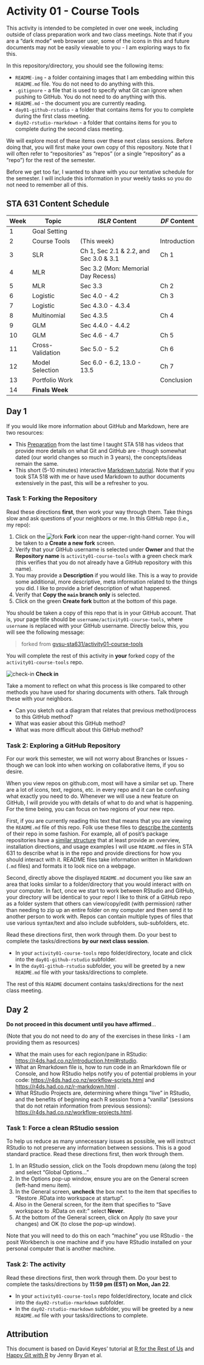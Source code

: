 Activity 01 - Course Tools
================

This activity is intended to be completed in over one week, including
outside of class preparation work and two class meetings. Note that if
you are a “dark mode” web browser user, some of the icons in this and
future documents may not be easily viewable to you - I am exploring ways
to fix this.

In this repository/directory, you should see the following items:

- `README-img` - a folder containing images that I am embedding within
  this `README.md` file. You do not need to do anything with this.
- `.gitignore` - a file that is used to specify what Git can ignore when
  pushing to GitHub. You do not need to do anything with this.
- `README.md` - the document you are currently reading.
- `day01-github-rstudio` - a folder that contains items for you to
  complete during the first class meeting.
- `day02-rstudio-rmarkdown` - a folder that contains items for you to
  complete during the second class meeting.

We will explore most of these items over these next class sessions.
Before doing that, you will first make your own copy of this repository.
Note that I will often refer to “repositories” as “repos” (or a single
“repository” as a “repo”) for the rest of the semester.

Before we get too far, I wanted to share with you our tentative schedule
for the semester. I will include this information in your weekly tasks
so you do not need to remember all of this.

## STA 631 Content Schedule

| Week | Topic            | *ISLR* Content                         | *DF* Content |
|------|------------------|----------------------------------------|--------------|
| 1    | Goal Setting     |                                        |              |
| 2    | Course Tools     | (This week)                            | Introduction |
| 3    | SLR              | Ch 1, Sec 2.1 & 2.2, and Sec 3.0 & 3.1 | Ch 1         |
| 4    | MLR              | Sec 3.2 (Mon: Memorial Day Recess)     |              |
| 5    | MLR              | Sec 3.3                                | Ch 2         |
| 6    | Logistic         | Sec 4.0 - 4.2                          | Ch 3         |
| 7    | Logistic         | Sec 4.3.0 - 4.3.4                      |              |
| 8    | Multinomial      | Sec 4.3.5                              | Ch 4         |
| 9    | GLM              | Sec 4.4.0 - 4.4.2                      |              |
| 10   | GLM              | Sec 4.6 - 4.7                          | Ch 5         |
| 11   | Cross-Validation | Sec 5.0 - 5.2                          | Ch 6         |
| 12   | Model Selection  | Sec 6.0 - 6.2, 13.0 - 13.5             | Ch 7         |
| 13   | Portfolio Work   |                                        | Conclusion   |
| 14   | **Finals Week**  |                                        |              |

## Day 1

If you would like more information about GitHub and Markdown, here are
two resources:

- This [Preparation](https://github.com/gvsu-sta518/preparation01) from
  the last time I taught STA 518 has videos that provide more details on
  what Git and GitHub are - though somewhat dated (our world changes so
  much in 3 years), the concepts/ideas remain the same.
- This short (5-10 minutes) interactive [Markdown
  tutorial](https://commonmark.org/help/tutorial/). Note that if you
  took STA 518 with me or have used Markdown to author documents
  extensively in the past, this will be a refresher to you.

### Task 1: Forking the Repository

Read these directions **first**, then work your way through them. Take
things slow and ask questions of your neighbors or me. In this GitHub
repo (i.e., my repo):

1.  Click on the ![fork](README-img/fork-icon.png) **Fork** icon near
    the upper-right-hand corner. You will be taken to a **Create a new
    fork** screen.
2.  Verify that your GitHub username is selected under **Owner** and
    that the **Repository name** is `activity01-course-tools` with a
    green check mark (this verifies that you do not already have a
    GitHub repository with this name).
3.  You may provide a **Description** if you would like. This is a way
    to provide some additional, more descriptive, meta information
    related to the things you did. I like to provide a brief description
    of what happened.
4.  Verify that **Copy the `main` branch only** is selected.
5.  Click on the green **Create fork** button at the bottom of this
    page.

You should be taken a copy of this repo that is in your GitHub account.
That is, your page title should be `username/activity01-course-tools`,
where `username` is replaced with your GitHub username. Directly below
this, you will see the following message:

> forked from
> [gvsu-sta631/activity01-course-tools](https://github.com/gvsu-sta631/activity01-course-tools)

You will complete the rest of this activity in **your** forked copy of
the `activity01-course-tools` repo.

![check-in](README-img/noun-magnifying-glass.png) **Check in**

Take a moment to reflect on what this process is like compared to other
methods you have used for sharing documents with others. Talk through
these with your neighbors.

- Can you sketch out a diagram that relates that previous method/process
  to this GitHub method?
- What was easier about this GitHub method?
- What was more difficult about this GitHub method?

### Task 2: Exploring a GitHub Repository

For our work this semester, we will not worry about Branches or Issues -
though we can look into when working on collaborative items, if you so
desire.

When you view repos on github.com, most will have a similar set up.
There are a lot of icons, text, regions, etc. in every repo and it can
be confusing what exactly you need to do. Whenever we will use a new
feature on GitHub, I will provide you with details of what to do and
what is happening. For the time being, you can focus on two regions of
your new repo.

First, if you are currently reading this text that means that you are
viewing the `README.md` file of this repo. Folk use these files to
[describe the
contents](https://www.freecodecamp.org/news/how-to-write-a-good-readme-file/)
of their repo in some fashion. For example, all of posit’s package
repositories have a [similar
structure](https://github.com/tidyverse/ggplot2) that at least provide
an overview, installation directions, and usage examples I will use
`README.md` files in STA 631 to describe what is in the repo and provide
directions for how you should interact with it. README files take
information written in Markdown (`.md` files) and formats it to look
nice on a webpage.

Second, directly above the displayed `README.md` document you like saw
an area that looks similar to a folder/directory that you would interact
with on your computer. In fact, once we start to work between RStudio
and GitHub, your directory will be identical to your repo! I like to
think of a GitHub repo as a folder system that others can view/copy/edit
(with permission) rather than needing to zip up an entire folder on my
computer and then send it to another person to work with. Repos can
contain multiple types of files that use various syntax/text and also
include subfolders, sub-subfolders, etc.

Read these directions first, then work through them. Do your best to
complete the tasks/directions **by our next class session**.

- In your `activity01-course-tools` repo folder/directory, locate and
  click into the `day01-github-rstudio` subfolder.
- In the `day01-github-rstudio` subfolder, you will be greeted by a new
  `README.md` file with your tasks/directions to complete.

The rest of this `README` document contains tasks/directions for the
next class meeting.

## Day 2

**Do not proceed in this document until you have affirmed**…

(Note that you do not need to do any of the exercises in these links - I
am providing them as resources)

- What the main uses for each region/pane in RStudio:
  <https://r4ds.had.co.nz/introduction.html#rstudio>.
- What an Rmarkdown file is, how to run code in an Rmarkdown file or
  Console, and how RStudio helps notify you of potential problems in
  your code: <https://r4ds.had.co.nz/workflow-scripts.html> and
  <https://r4ds.had.co.nz/r-markdown.html> .
- What RStudio Projects are, determining where things “live” in RStudio,
  and the benefits of beginning each R session from a “vanilla”
  (sessions that do not retain information from previous sessions):
  <https://r4ds.had.co.nz/workflow-projects.html>.

### Task 1: Force a clean RStudio session

To help us reduce as many unnecessary issues as possible, we will
instruct RStudio to not preserve any information between sessions. This
is a good standard practice. Read these directions first, then work
through them.

1.  In an RStudio session, click on the Tools dropdown menu (along the
    top) and select “Global Options…”
2.  In the Options pop-up window, ensure you are on the General screen
    (left-hand menu item).
3.  In the General screen, **uncheck** the box next to the item that
    specifies to “Restore .RData into workspace at startup”.
4.  Also in the General screen, for the item that specifies to “Save
    workspace to .RData on exit:” select **Never**.
5.  At the bottom of the General screen, click on Apply (to save your
    changes) and OK (to close the pop-up window).

Note that you will need to do this on each “machine” you use RStudio -
the posit Workbench is one machine and if you have RStudio installed on
your personal computer that is another machine.

### Task 2: The activity

Read these directions first, then work through them. Do your best to
complete the tasks/directions by **11:59 pm (EST) on Mon, Jan 22**.

- In your `activity01-course-tools` repo folder/directory, locate and
  click into the `day02-rstudio-rmarkdown` subfolder.
- In the `day02-rstudio-rmarkdown` subfolder, you will be greeted by a
  new `README.md` file with your tasks/directions to complete.

## Attribution

This document is based on David Keyes’ tutorial at [R for the Rest of
Us](https://rfortherestofus.com/2021/02/how-to-use-git-github-with-r/)
and [Happy Git with R](http://happygitwithr.com/) by Jenny Bryan et al.
